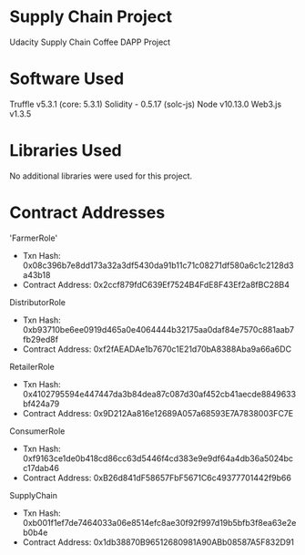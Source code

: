 # Supply Chain Project

Udacity Supply Chain Coffee DAPP Project

# Software Used

Truffle v5.3.1 (core: 5.3.1)
Solidity - 0.5.17 (solc-js)
Node v10.13.0
Web3.js v1.3.5

# Libraries Used

No additional libraries were used for this project.


# Contract Addresses

'FarmerRole'

- Txn Hash: 0x08c396b7e8dd173a32a3df5430da91b11c71c08271df580a6c1c2128d3a43b18
- Contract Address: 0x2ccf879fdC639Ef7524B4FdE8F43Ef2a8fBC28B4

DistributorRole

- Txn Hash: 0xb93710be6ee0919d465a0e4064444b32175aa0daf84e7570c881aab7fb29ed8f
- Contract Address: 0xf2fAEADAe1b7670c1E21d70bA8388Aba9a66a6DC

RetailerRole

- Txn Hash: 0x4102795594e447447da3b84dea87c087d30af452cb41aecde8849633bf424a79
- Contract Address: 0x9D212Aa816e12689A057a68593E7A7838003FC7E

ConsumerRole

- Txn Hash: 0xf9163ce1de0b418cd86cc63d5446f4cd383e9e9df64a4db36a5024bcc17dab46
- Contract Address: 0xB26d841dF58657FbF5671C6c49377701442f9b66


SupplyChain

- Txn Hash: 0xb001f1ef7de7464033a06e8514efc8ae30f92f997d19b5bfb3f8ea63e2eb0b4e
- Contract Address: 0x1db38870B96512680981A90ABb08587A5F832D91
